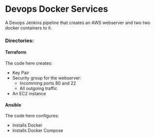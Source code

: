 # Devops Docker Services

A Devops Jenkins pipeline that creates an AWS webserver and two two docker containers to it.

### Directories:

#### Terraform

The code here creates:

- Key Pair
- Security group for the webserver:
    - Incomming ports 80 and 22
    - All outgoing traffic
- An EC2 instance

#### Ansible

The code here configures:

- Installs Docker
- Installs Docker Compose